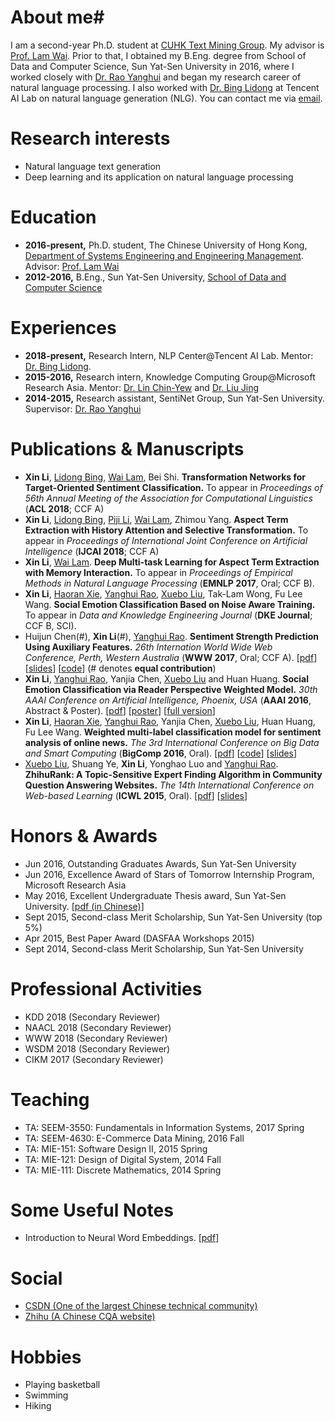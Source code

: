 # About me#
I am a second-year Ph.D. student at [CUHK Text Mining Group](http://www1.se.cuhk.edu.hk/~textmine/). My advisor is [Prof. Lam Wai](http://www.se.cuhk.edu.hk/people/wlam.html). Prior to that, I obtained my B.Eng. degree from School of Data and Computer Science, Sun Yat-Sen University in 2016, where I worked closely with [Dr. Rao Yanghui](http://sdcs.sysu.edu.cn/p/140254?pagename=profile&id=140254) and began my research career of natural language processing. I also worked with [Dr. Bing Lidong](http://www.cs.cmu.edu/~lbing/) at Tencent AI Lab on natural language generation (NLG). You can contact me via [email](mailto:lixin4ever@gmail.com). 

# Research interests #
* Natural language text generation
* Deep learning and its application on natural language processing

# Education
* **2016-present,**    Ph.D. student, The Chinese University of Hong Kong, [Department of Systems Engineering and Engineering Management](http://www.se.cuhk.edu.hk/). Advisor: [Prof. Lam Wai](http://www.se.cuhk.edu.hk/people/wlam.html)
* **2012-2016,**    B.Eng., Sun Yat-Sen University, [School of Data and Computer Science](http://sdcs.sysu.edu.cn/)

# Experiences
* **2018-present,**    Research Intern, NLP Center@Tencent AI Lab. Mentor: [Dr. Bing Lidong](http://www.cs.cmu.edu/~lbing/).
* **2015-2016,**    Research intern, Knowledge Computing Group@Microsoft Research Asia. Mentor: [Dr. Lin Chin-Yew](https://www.microsoft.com/en-us/research/people/cyl/) and [Dr. Liu Jing](http://www.machinereading.ai/)
* **2014-2015,**    Research assistant, SentiNet Group, Sun Yat-Sen University. Supervisor: [Dr. Rao Yanghui](http://sdcs.sysu.edu.cn/node/2471)

# Publications & Manuscripts
* **Xin Li**, [Lidong Bing](http://www.cs.cmu.edu/~lbing/), [Wai Lam](http://www.se.cuhk.edu.hk/people/wlam.html), Bei Shi. **Transformation Networks for Target-Oriented Sentiment Classification.** To appear in _Proceedings of 56th Annual Meeting of the Association for Computational Linguistics_ (**ACL 2018**; CCF A)
* **Xin Li**, [Lidong Bing](http://www.cs.cmu.edu/~lbing/), [Piji Li](http://lipiji.com/), [Wai Lam](http://www.se.cuhk.edu.hk/people/wlam.html), Zhimou Yang. **Aspect Term Extraction with History Attention and Selective Transformation.** To appear in _Proceedings of International Joint Conference on Artificial Intelligence_ (**IJCAI 2018**; CCF A)
* **Xin Li**, [Wai Lam](http://www.se.cuhk.edu.hk/people/wlam.html). **Deep Multi-task Learning for Aspect Term Extraction with Memory Interaction.** To appear in _Proceedings of Empirical Methods in Natural Language Processing_ (**EMNLP 2017**, Oral; CCF B).
* **Xin Li**, [Haoran Xie](http://home.ied.edu.hk/~hxie/), [Yanghui Rao](http://sdcs.sysu.edu.cn/node/2471), [Xuebo Liu](http://lufo.me/), Tak-Lam Wong, Fu Lee Wang. **Social Emotion Classification Based on Noise Aware Training.** To appear in _Data and Knowledge Engineering Journal_ (**DKE Journal**; CCF B, SCI). 
* Huijun Chen(#), **Xin Li**(#), [Yanghui Rao](http://sdcs.sysu.edu.cn/node/2471). **Sentiment Strength Prediction Using Auxiliary Features.** _26th Internation World Wide Web Conference, Perth, Western Australia_ (**WWW 2017**, Oral; CCF A). [[pdf](http://papers.www2017.com.au.s3-website-ap-southeast-2.amazonaws.com/companion/p5.pdf)] [[slides](paper/WWW2017/slides/www_2017_slides.pdf)] [[code](https://github.com/lixin4ever/HCNN)] (# denotes **equal contribution**)
* **Xin Li**, [Yanghui Rao](http://sdcs.sysu.edu.cn/node/2471), Yanjia Chen, [Xuebo Liu](http://lufo.me/) and Huan Huang. **Social Emotion Classification via Reader Perspective Weighted Model.** _30th AAAI Conference on Artificial Intelligence, Phoenix, USA_ (**AAAI 2016**, Abstract & Poster). [[pdf](http://www.aaai.org/ocs/index.php/AAAI/AAAI16/paper/view/11827/12230)] [[poster](paper/AAAI2016/poster/aaai16_poster.pdf)] [[full version](paper/AAAI2016/full_version/AAAI16_full.pdf)] 
* **Xin Li**, [Haoran Xie](http://home.ied.edu.hk/~hxie/), [Yanghui Rao](http://sdcs.sysu.edu.cn/node/2471), Yanjia Chen, [Xuebo Liu](http://lufo.me/), Huan Huang, Fu Lee Wang. **Weighted multi-label classification model for sentiment analysis of online news.** _The 3rd International Conference on Big Data and Smart Computing_ (**BigComp 2016**, Oral). [[pdf](paper/BigComp2016/pdf/BigComp2016_paper.pdf)] [[code](paper/BigComp2016/code/bigcomp2016.zip)] [[slides](paper/BigComp2016/slides/BigComp2016_slides.pdf)]
* [Xuebo Liu](http://lufo.me/), Shuang Ye, **Xin Li**, Yonghao Luo and [Yanghui Rao](http://sdcs.sysu.edu.cn/node/2471). **ZhihuRank: A Topic-Sensitive Expert Finding Algorithm in Community Question Answering Websites.** _The 14th International Conference on Web-based Learning_ (**ICWL 2015**, Oral). [[pdf](https://link.springer.com/content/pdf/10.1007%2F978-3-319-25515-6_15.pdf)] [[slides](paper/ICWL2015/slides/icwl_2015_slides.pdf)]

# Honors & Awards
* Jun 2016, Outstanding Graduates Awards, Sun Yat-Sen University
* Jun 2016, Excellence Award of Stars of Tomorrow Internship Program, Microsoft Research Asia
* May 2016, Excellent Undergraduate Thesis award, Sun Yat-Sen University. [[pdf (in Chinese)]](paper/Thesis/undergraduate/lixin_thesis.pdf)
* Sept 2015, Second-class Merit Scholarship, Sun Yat-Sen University (top 5%)
* Apr 2015, Best Paper Award (DASFAA Workshops 2015)
* Sept 2014, Second-class Merit Scholarship, Sun Yat-Sen University

# Professional Activities
* KDD 2018 (Secondary Reviewer)
* NAACL 2018 (Secondary Reviewer)
* WWW 2018 (Secondary Reviewer)
* WSDM 2018 (Secondary Reviewer)
* CIKM 2017 (Secondary Reviewer)

# Teaching
* TA: SEEM-3550: Fundamentals in Information Systems, 2017 Spring 
* TA: SEEM-4630: E-Commerce Data Mining, 2016 Fall
* TA: MIE-151: Software Design II, 2015 Spring
* TA: MIE-121: Design of Digital System, 2014 Fall
* TA: MIE-111: Discrete Mathematics, 2014 Spring

# Some Useful Notes
* Introduction to Neural Word Embeddings. [[pdf](notes/NWE.pdf)]

# Social
* [CSDN (One of the largest Chinese technical community)](http://blog.csdn.net/u010551621)
* [Zhihu (A Chinese CQA website)](https://www.zhihu.com/people/li-xin-26-75-10)

# Hobbies
* Playing basketball
* Swimming
* Hiking
